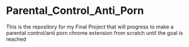 # Parental_Control_Anti_Porn
This is the repository for my Final Project that will progress to make a parental control/anti porn chrome extension from scratch until the goal is reached
